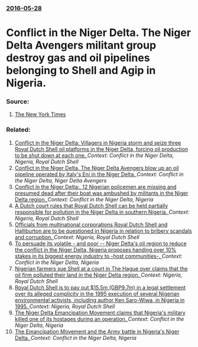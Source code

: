 ### [2016-05-28](/news/2016/05/28/index.md)

# Conflict in the Niger Delta. The Niger Delta Avengers militant group destroy gas and oil pipelines belonging to Shell and Agip in Nigeria. 




### Source:

1. [The New York Times](http://www.nytimes.com/aponline/2016/05/28/world/africa/ap-af-nigeria-oil-attacks.html)

### Related:

1. [ Conflict in the Niger Delta: Villagers in Nigeria storm and seize three Royal Dutch Shell oil platforms in the Niger Delta, forcing oil production to be shut down at each one. ](/news/2006/10/25/conflict-in-the-niger-delta-villagers-in-nigeria-storm-and-seize-three-royal-dutch-shell-oil-platforms-in-the-niger-delta-forcing-oil-pro.md) _Context: Conflict in the Niger Delta, Nigeria, Royal Dutch Shell_
2. [Conflict in the Niger Delta. The Niger Delta Avengers blow up an oil pipeline operated by Italy's Eni in the Niger Delta. ](/news/2016/06/10/conflict-in-the-niger-delta-the-niger-delta-avengers-blow-up-an-oil-pipeline-operated-by-italy-s-eni-in-the-niger-delta.md) _Context: Conflict in the Niger Delta, Niger Delta Avengers_
3. [Conflict in the Niger Delta:. 12 Nigerian policemen are missing and presumed dead after their boat was ambushed by militants in the Niger Delta region. ](/news/2013/04/7/conflict-in-the-niger-delta-12-nigerian-policemen-are-missing-and-presumed-dead-after-their-boat-was-ambushed-by-militants-in-the-niger-de.md) _Context: Conflict in the Niger Delta, Nigeria_
4. [A Dutch court rules that Royal Dutch Shell can be held partially responsible for pollution in the Niger Delta in southern Nigeria. ](/news/2013/01/30/a-dutch-court-rules-that-royal-dutch-shell-can-be-held-partially-responsible-for-pollution-in-the-niger-delta-in-southern-nigeria.md) _Context: Nigeria, Royal Dutch Shell_
5. [Officials from multinational corporations Royal Dutch Shell and Halliburton are to be questioned in Nigeria in relation to bribery scandals and corruption. ](/news/2010/11/30/officials-from-multinational-corporations-royal-dutch-shell-and-halliburton-are-to-be-questioned-in-nigeria-in-relation-to-bribery-scandals.md) _Context: Nigeria, Royal Dutch Shell_
6. [To persuade its volatile - and poor -- Niger Delta's oil region to reduce the conflict in the Niger Delta, Nigeria proposes handing over 10% stakes in its biggest energy industry to -host communities-. ](/news/2010/02/19/to-persuade-its-volatile-and-poor-niger-delta-s-oil-region-to-reduce-the-conflict-in-the-niger-delta-nigeria-proposes-handing-over-1.md) _Context: Conflict in the Niger Delta, Nigeria_
7. [ Nigerian farmers sue Shell at a court in The Hague over claims that the oil firm polluted their land in the Niger Delta region. ](/news/2009/12/3/nigerian-farmers-sue-shell-at-a-court-in-the-hague-over-claims-that-the-oil-firm-polluted-their-land-in-the-niger-delta-region.md) _Context: Nigeria, Royal Dutch Shell_
8. [ Royal Dutch Shell is to pay out $15.5m (GBP9.7m) in a legal settlement over its alleged complicity in the 1995 execution of several Nigerian environmental activists, including author Ken Saro-Wiwa, in Nigeria in 1995. ](/news/2009/06/9/royal-dutch-shell-is-to-pay-out-15-5m-gbp9-7m-in-a-legal-settlement-over-its-alleged-complicity-in-the-1995-execution-of-several-nigeria.md) _Context: Nigeria, Royal Dutch Shell_
9. [ The Niger Delta Emancipation Movement claims that Nigeria's military killed one of its hostages during an operation. ](/news/2009/05/16/the-niger-delta-emancipation-movement-claims-that-nigeria-s-military-killed-one-of-its-hostages-during-an-operation.md) _Context: Conflict in the Niger Delta, Nigeria_
10. [ The Emancipation Movement and the Army battle in Nigeria's Niger Delta. ](/news/2009/05/13/the-emancipation-movement-and-the-army-battle-in-nigeria-s-niger-delta.md) _Context: Conflict in the Niger Delta, Nigeria_
